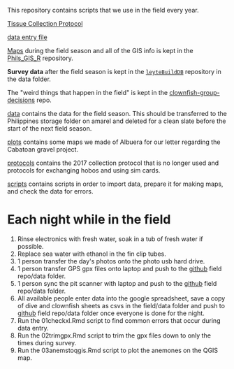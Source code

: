 This repository contains scripts that we use in the field every year.  

[Tissue Collection Protocol](https://docs.google.com/document/d/1DhmiVXxVyic64oMsA5WZfsOiwRqU6oV0IFdTb5PSNaM/edit?usp=sharing)  

[data entry file](https://drive.google.com/open?id=1rIM4YCmJGv5awoQiPno-2LyGmtE3tMHphcM6reFjjJs)

[Maps](https://github.com/pinskylab/Phils_GIS_R) during the field season and all of the GIS info is kept in the [Phils_GIS_R](https://github.com/pinskylab/Phils_GIS_R) repository.

**Survey data** after the field season is kept in the [`leyteBuildDB`](https://github.com/pinskylab/leyteBuildDB) repository in the data folder. 

The "weird things that happen in the field" is kept in the [clownfish-group-decisions](https://github.com/pinskylab/clownfish_group_decisions/blob/master/docs/Clownfish_data_collection_and_database_notes.md) repo.

[data](data) contains the data for the field season.  This should be transferred to the Philippines storage folder on amarel and deleted for a clean slate before the start of the next field season.  

[plots](plots) contains some maps we made of Albuera for our letter regarding the Cabatoan gravel project.  

[protocols](protocols) contains the 2017 collection protocol that is no longer used and protocols for exchanging hobos and using sim cards.  

[scripts](scripts) contains scripts in order to import data, prepare it for making maps, and check the data for errors.  

# Each night while in the field
1. Rinse electronics with fresh water, soak in a tub of fresh water if possible.  
2. Replace sea water with ethanol in the fin clip tubes.  
3. 1 person transfer the day's photos onto the photo usb hard drive.  
4. 1 person transfer GPS gpx files onto laptop and push to the [github](data) field repo/data folder.  
5. 1 person sync the pit scanner with laptop and push to the [github](data) field repo/data folder.  
6. All available people enter data into the google spreadsheet, save a copy of dive and clownfish sheets as csvs in the field/data folder and push to [github](data) field repo/data folder once everyone is done for the night.  
7. Run the 01checkxl.Rmd script to find common errors that occur during data entry.  
8. Run the 02trimgpx.Rmd script to trim the gpx files down to only the times during survey.  
9. Run the 03anemstoqgis.Rmd script to plot the anemones on the QGIS map.

